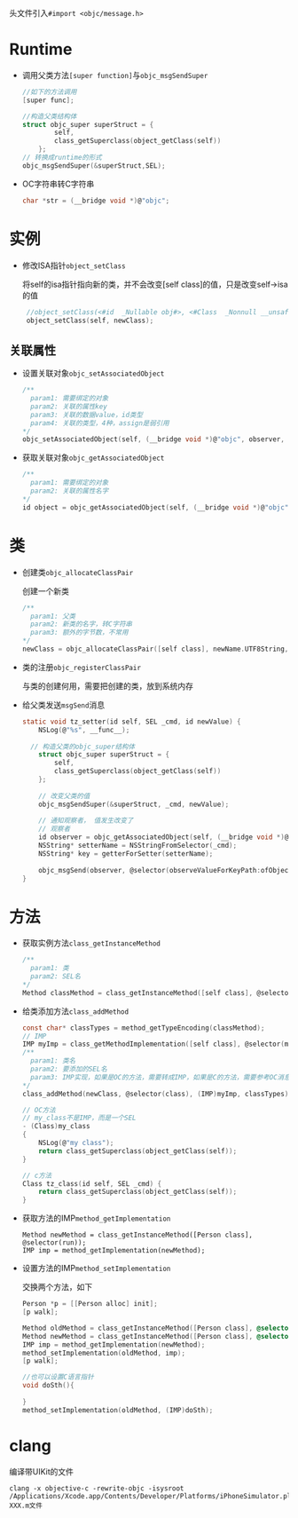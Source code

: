 

头文件引入`#import <objc/message.h>`

# Runtime

- 调用父类方法`[super function]`与`objc_msgSendSuper`

  ```c
  //如下的方法调用
  [super func];
  
  //构造父类结构体
  struct objc_super superStruct = {
          self,
          class_getSuperclass(object_getClass(self))
      };
  // 转换成runtime的形式
  objc_msgSendSuper(&superStruct,SEL);
  ```

  

- OC字符串转C字符串

  ```c
  char *str = (__bridge void *)@"objc";
  ```

  



# 实例

- 修改ISA指针`object_setClass`

  将self的isa指针指向新的类，并不会改变[self class]的值，只是改变self->isa的值

  ```c
   //object_setClass(<#id  _Nullable obj#>, <#Class  _Nonnull __unsafe_unretained cls#>)
   object_setClass(self, newClass);
  ```

## 关联属性

- 设置关联对象`objc_setAssociatedObject`

  ```c
  /**
  	param1: 需要绑定的对象
  	param2: 关联的属性key
  	param3: 关联的数据value，id类型  
  	param4: 关联的类型，4种，assign是弱引用
  */
  objc_setAssociatedObject(self, (__bridge void *)@"objc", observer, OBJC_ASSOCIATION_ASSIGN);
  ```

- 获取关联对象`objc_getAssociatedObject`

  ```c
  /**
  	param1: 需要绑定的对象
  	param2: 关联的属性名字
  */
  id object = objc_getAssociatedObject(self, (__bridge void *)@"objc");
  ```

  

# 类

- 创建类`objc_allocateClassPair`

  创建一个新类

  ```c
  /**
  	param1: 父类
  	param2: 新类的名字，转C字符串
  	param3: 额外的字节数，不常用
  */
  newClass = objc_allocateClassPair([self class], newName.UTF8String, 0);
  
  ```

- 类的注册`objc_registerClassPair`

  与类的创建何用，需要把创建的类，放到系统内存

- 给父类发送``msgSend``消息

  ```c
  static void tz_setter(id self, SEL _cmd, id newValue) {
      NSLog(@"%s", __func__);
      
    // 构造父类的objc_super结构体
      struct objc_super superStruct = {
          self,
          class_getSuperclass(object_getClass(self))
      };
      
      // 改变父类的值
      objc_msgSendSuper(&superStruct, _cmd, newValue);
      
      // 通知观察者， 值发生改变了
      // 观察者
      id observer = objc_getAssociatedObject(self, (__bridge void *)@"objc");
      NSString* setterName = NSStringFromSelector(_cmd);
      NSString* key = getterForSetter(setterName);
      
      objc_msgSend(observer, @selector(observeValueForKeyPath:ofObject:change:context:), key, self, @{key:newValue}, nil);
  }
  ```

  

# 方法

- 获取实例方法`class_getInstanceMethod`

  ```c
  /**
  	param1: 类
  	param2: SEL名
  */
  Method classMethod = class_getInstanceMethod([self class], @selector(class));
  ```

- 给类添加方法`class_addMethod`

  ```c
  const char* classTypes = method_getTypeEncoding(classMethod);
  // IMP
  IMP myImp = class_getMethodImplementation([self class], @selector(my_class));   
  /**
  	param1: 类名
  	param2: 要添加的SEL名
  	param3: IMP实现，如果是OC的方法，需要转成IMP，如果是C的方法，需要参考OC消息转发的格式
  */
  class_addMethod(newClass, @selector(class), (IMP)myImp, classTypes);
  
  // OC方法
  // my_class不是IMP，而是一个SEL
  - (Class)my_class
  {
      NSLog(@"my class");
      return class_getSuperclass(object_getClass(self));
  }
  
  // c方法
  Class tz_class(id self, SEL _cmd) {
      return class_getSuperclass(object_getClass(self));
  }
  ```

- 获取方法的IMP`method_getImplementation`

  ```
  Method newMethod = class_getInstanceMethod([Person class], @selector(run));
  IMP imp = method_getImplementation(newMethod);
  ```

  

- 设置方法的IMP`method_setImplementation`

  交换两个方法，如下

  ```objective-c
  Person *p = [[Person alloc] init];
  [p walk];
  
  Method oldMethod = class_getInstanceMethod([Person class], @selector(walk));
  Method newMethod = class_getInstanceMethod([Person class], @selector(run));
  IMP imp = method_getImplementation(newMethod);
  method_setImplementation(oldMethod, imp);
  [p walk];
  
  //也可以设置C语言指针
  void doSth(){
    
  }
  method_setImplementation(oldMethod, (IMP)doSth);
  ```

  



# clang

编译带UIKit的文件

```shell
clang -x objective-c -rewrite-objc -isysroot /Applications/Xcode.app/Contents/Developer/Platforms/iPhoneSimulator.platform/Developer/SDKs/iPhoneSimulator.sdk  XXX.m文件
```


